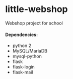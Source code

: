 # little-webshop
Webshop project for school

#### Dependencies:
* python 2
* MySQL/MariaDB
* mysql-python
* flask
* flask-login
* flask-mail
